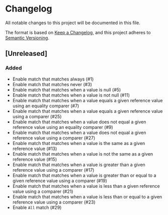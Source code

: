 # Changelog
All notable changes to this project will be documented in this file.

The format is based on [Keep a Changelog](https://keepachangelog.com/en/1.0.0/),
and this project adheres to [Semantic Versioning](https://semver.org/spec/v2.0.0.html).

## [Unreleased]
### Added
- Enable match that matches always (#1)
- Enable match that matches never (#3)
- Enable match that matches when a value is null (#5)
- Enable match that matches when a value is not null (#11)
- Enable match that matches when a value equals a given reference value using an equality comparer (#7)
- Enable match that matches when a value equals a given reference value using a comparer (#25)
- Enable match that matches when a value does not equal a given reference value using an equality comparer (#9)
- Enable match that matches when a value does not equal a given reference value using a comparer (#27)
- Enable match that matches when a value is the same as a given reference value (#13)
- Enable match that matches when a value is not the same as a given reference value (#15)
- Enable match that matches when a value is greater than a given reference value using a comparer (#17)
- Enable match that matches when a value is greater than or equal to a given reference value using a comparer (#19)
- Enable match that matches when a value is less than a given reference value using a comparer (#21)
- Enable match that matches when a value is less than or equal to a given reference value using a comparer (#23)
- Enable `All` match (#29)
